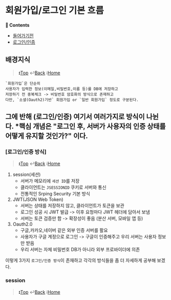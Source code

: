 # 회원가입/로그인 기본 흐름
**:book: Contents**
* [들어가기전](#배경지식)
* [로그인/인증](#로그인인증-방식)

## 배경지식
> :arrow_double_up:[Top](#회원가입로그인-기본-흐름)   :leftwards_arrow_with_hook:[Back](https://github.com/wnsur1234/CS-TIL#CS)   :information_source:[Home](https://github.com/wnsur1234/CS-TIL)

```
`회원가입`은 단순히 
사용자가 입력한 정보(이메일,비밀번호,이름 등)를 DB에 저장하고
저장하기 전 중복체크 -> 비밀번호 암호화의 방식으로 존재하고
다만, `소셜(Oauth2)기반` 회원가입 or `일반 회원가입` 정도로 구분된다.
```
그에 반해 (로그인/인증) 여기서 여러가지로 방식이 나뉜다.
*핵심 개념은 "로그인 후, 서버가 사용자의 인증 상태를 어떻게 유지할 것인가?" 이다.
---
### [로그인/인증 방식]
> :arrow_double_up:[Top](#회원가입로그인-기본-흐름)   :leftwards_arrow_with_hook:[Back](https://github.com/wnsur1234/CS-TIL#CS)   :information_source:[Home](https://github.com/wnsur1234/CS-TIL)
1. session(세션)
    - 서버가 메모리에 `세션 ID`를 저장
    - 클라이언트는 `JSESSIONID` 쿠키로 서버와 통신
    - 전통적인 Srping Security 기본 방식
2. JWT(JSON Web Token)
    - 서버는 상태를 저장하지 않고, 클라이언트가 토큰을 보관
    - 로그인 성공 시 JWT 발급 -> 이후 요청마다 JWT 헤더에 담아서 보냄
    - 서버는 토큰 검증만 함 -> 확장성이 좋음 (분산 서버, 모바일 앱 등)
3. Oauth2.0
    - 구글,카카오,네이버 같은 외부 인증 서버를 활요
    - 사용자가 구글 계정으로 로그인 -> 구글이 인증해주고 우리 서버는 사용자 정보만 받음
    - 우리 서버는 자체 비밀번호 DB가 아니라 외부 프로바이더에 의존

이렇게 3가지 `로그인/인증 방식`이 존재하고 
각각의 방식들을 좀 더 자세하게 공부해 보겠다.

### session
> :arrow_double_up:[Top](#회원가입로그인-기본-흐름)   :leftwards_arrow_with_hook:[Back](https://github.com/wnsur1234/CS-TIL#CS)   :information_source:[Home](https://github.com/wnsur1234/CS-TIL)




